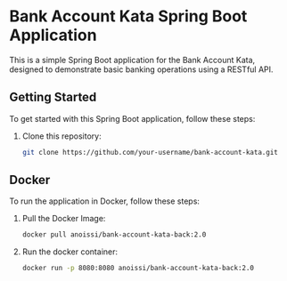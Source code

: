 # Bank Account Kata Spring Boot Application

This is a simple Spring Boot application for the Bank Account Kata, designed to demonstrate basic banking operations using a RESTful API.

## Getting Started

To get started with this Spring Boot application, follow these steps:

1. Clone this repository:

   ```sh
   git clone https://github.com/your-username/bank-account-kata.git

## Docker

To run the application in Docker, follow these steps:

1. Pull the Docker Image:

   ```sh
   docker pull anoissi/bank-account-kata-back:2.0
   
2. Run the docker container:

   ```sh
   docker run -p 8080:8080 anoissi/bank-account-kata-back:2.0
